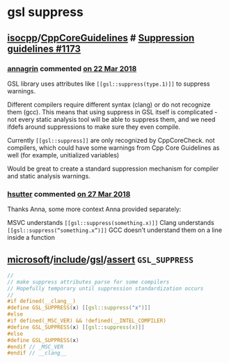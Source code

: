 # gsl suppress



## [isocpp](https://github.com/isocpp)/**[CppCoreGuidelines](https://github.com/isocpp/CppCoreGuidelines)** # [Suppression guidelines #1173](https://github.com/isocpp/CppCoreGuidelines/issues/1173)

### **[annagrin](https://github.com/annagrin)** commented [on 22 Mar 2018](https://github.com/isocpp/CppCoreGuidelines/issues/1173#issue-307498340)

GSL library uses attributes like `[[gsl::suppress(type.1)]]` to suppress warnings.

Different compilers require different syntax (clang) or do not recognize them (gcc). This means that using suppress in GSL itself is complicated - not every static analysis tool will be able to suppress them, and we need ifdefs around suppressions to make sure they even compile.

Currently `[[gsl::suppress]]` are only recognized by CppCoreCheck. not compilers, which could have some warnings from Cpp Core Guidelines as well (for example, unitialized variables)

Would be great to create a standard suppression mechanism for compiler and static analysis warnings.

### **[hsutter](https://github.com/hsutter)** commented [on 27 Mar 2018](https://github.com/isocpp/CppCoreGuidelines/issues/1173#issuecomment-376265886)

Thanks Anna, some more context Anna provided separately:

MSVC understands `[[gsl::suppress(something.x)]]`
Clang understands `[[gsl::suppress(“something.x”)]]`
GCC doesn't understand them on a line inside a function



## [microsoft](https://github.com/microsoft)/[include](https://github.com/microsoft/GSL/tree/main/include)/[gsl](https://github.com/microsoft/GSL/tree/main/include/gsl)/[assert](https://github.com/microsoft/GSL/blob/main/include/gsl/assert) `GSL_SUPPRESS`

```C++
//
// make suppress attributes parse for some compilers
// Hopefully temporary until suppression standardization occurs
//
#if defined(__clang__)
#define GSL_SUPPRESS(x) [[gsl::suppress("x")]]
#else
#if defined(_MSC_VER) && !defined(__INTEL_COMPILER)
#define GSL_SUPPRESS(x) [[gsl::suppress(x)]]
#else
#define GSL_SUPPRESS(x)
#endif // _MSC_VER
#endif // __clang__
```

